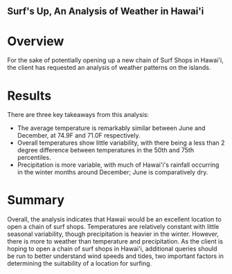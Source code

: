 ## Surf's Up, An Analysis of Weather in Hawai'i

# Overview

For the sake of potentially opening up a new chain of Surf Shops in Hawai'i, the client has requested an analysis of weather patterns on the islands.


# Results

There are three key takeaways from this analysis:

- The average temperature is remarkably similar between June and December, at 74.9F and 71.0F respectively.
- Overall temperatures show little variability, with there being a less than 2 degree difference between temperatures in the 50th and 75th percentiles.
- Precipitation is more variable, with much of Hawai'i's rainfall occurring in the winter months around December; June is comparatively dry.

# Summary

Overall, the analysis indicates that Hawaii would be an excellent location to open a chain of surf shops.
Temperatures are relatively constant with little seasonal variability, though precipitation is heavier in the winter.
However, there is more to weather than temperature and precipitation. 
As the client is hoping to open a chain of surf shops in Hawai'i, additional queries should be run to better understand wind speeds and tides, two important factors in determining the suitability of a location for surfing.